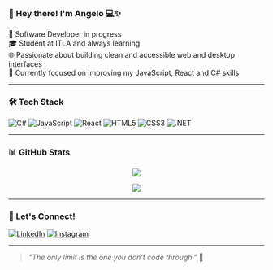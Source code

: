 ### 👋 Hey there! I'm Angelo 💻✨

🚀 Software Developer in progress  
🎓 Student at ITLA and always learning  
🌐 Passionate about building clean and accessible web and desktop interfaces  
🎯 Currently focused on improving my JavaScript, React and C# skills  

---

### 🛠️ Tech Stack
![C#](https://img.shields.io/badge/C%23-239120?style=for-the-badge&logo=c-sharp&logoColor=white)
![JavaScript](https://img.shields.io/badge/JavaScript-F7DF1E?style=for-the-badge&logo=javascript&logoColor=black)
![React](https://img.shields.io/badge/React-20232A?style=for-the-badge&logo=react&logoColor=61DAFB)
![HTML5](https://img.shields.io/badge/HTML5-E34F26?style=for-the-badge&logo=html5&logoColor=white)
![CSS3](https://img.shields.io/badge/CSS3-1572B6?style=for-the-badge&logo=css3&logoColor=white)
![.NET](https://img.shields.io/badge/.NET%20(in%20progress)-512BD4?style=for-the-badge&logo=dotnet&logoColor=white)

---

### 📊 GitHub Stats

<p align="center">
  <img src="https://github-readme-stats.vercel.app/api?username=CompreAngelo&show_icons=true&theme=tokyonight&hide_title=false&count_private=true" />
</p>

<p align="center">
  <img src="https://github-readme-streak-stats.herokuapp.com?user=CompreAngelo&theme=tokyonight" />
</p>

---

### 🔗 Let's Connect!

[![LinkedIn](https://img.shields.io/badge/LinkedIn-0077B5?style=flat-square&logo=linkedin&logoColor=white)](https://www.linkedin.com/in/angelo-vargas-977580206/)
[![Instagram](https://img.shields.io/badge/Instagram-E4405F?style=flat-square&logo=instagram&logoColor=white)](https://www.instagram.com/angelocompres/)

---

> _"The only limit is the one you don't code through."_ 💫
